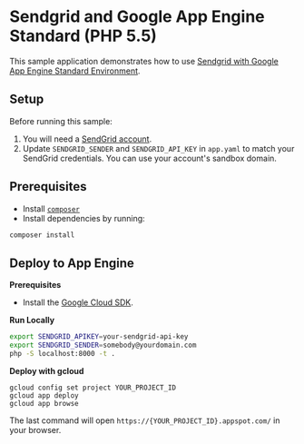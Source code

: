 # Sendgrid and Google App Engine Standard (PHP 5.5)

This sample application demonstrates how to use
[Sendgrid with Google App Engine Standard Environment](https://cloud.google.com/appengine/docs/standard/php/mail/sendgrid).

## Setup

Before running this sample:

1. You will need a [SendGrid account](http://sendgrid.com/partner/google).
2. Update `SENDGRID_SENDER` and `SENDGRID_API_KEY` in `app.yaml` to match your
   SendGrid credentials. You can use your account's sandbox domain.

## Prerequisites

- Install [`composer`](https://getcomposer.org)
- Install dependencies by running:

```sh
composer install
```

## Deploy to App Engine

**Prerequisites**

- Install the [Google Cloud SDK](https://developers.google.com/cloud/sdk/).

**Run Locally**
```sh
export SENDGRID_APIKEY=your-sendgrid-api-key
export SENDGRID_SENDER=somebody@yourdomain.com
php -S localhost:8000 -t .
```

**Deploy with gcloud**
```
gcloud config set project YOUR_PROJECT_ID
gcloud app deploy
gcloud app browse
```

The last command will open `https://{YOUR_PROJECT_ID}.appspot.com/`
in your browser.
